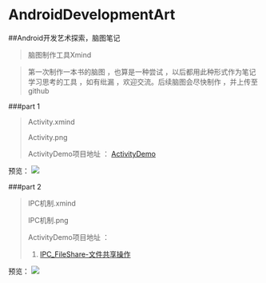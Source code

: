 # AndroidDevelopmentArt

##Android开发艺术探索，脑图笔记

> 脑图制作工具Xmind

> 第一次制作一本书的脑图 ，也算是一种尝试 ，以后都用此种形式作为笔记学习思考的工具 ，如有纰漏 ，欢迎交流。后续脑图会尽快制作 ，并上传至github
	
	
###part 1

> Activity.xmind
> 
> Activity.png
> 
> ActivityDemo项目地址 ： 
> [ActivityDemo](https://github.com/zhuyongit/ActivityDemo)


预览：
![](https://raw.githubusercontent.com/zhuyongit/AndroidDevelopmentArt/master/Activity.png)


###part 2

> IPC机制.xmind
> 
> IPC机制.png
>
> ActivityDemo项目地址 ：
>  
> 1. [IPC_FileShare-文件共享操作](https://github.com/zhuyongit/IPC_FileShare)


预览：
![](https://raw.githubusercontent.com/zhuyongit/AndroidDevelopmentArt/master/IPC%E6%9C%BA%E5%88%B6.png)
